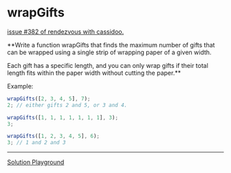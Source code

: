 # wrapGifts

[issue #382 of rendezvous with cassidoo.](https://buttondown.com/cassidoo/archive/most-of-the-trouble-in-the-world-is-caused-by)

\*\*Write a function wrapGifts that finds the maximum number of gifts that can
be wrapped using a single strip of wrapping paper of a given width.

Each gift has a specific length, and you can only wrap gifts if their
total length fits within the paper width without cutting the paper.\*\*

Example:

```ts
wrapGifts([2, 3, 4, 5], 7);
2; // either gifts 2 and 5, or 3 and 4.

wrapGifts([1, 1, 1, 1, 1, 1, 1], 3);
3;

wrapGifts([1, 2, 3, 4, 5], 6);
3; // 1 and 2 and 3
```

---

[Solution Playground](https://tsplay.dev/w6D3Rm)
